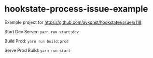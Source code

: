 # hookstate-process-issue-example
Example project for https://github.com/avkonst/hookstate/issues/118

Start Dev Server:
`yarn run start:dev`

Build Prod:
`yarn run build:prod`

Serve Prod Build:
`yarn run start`
